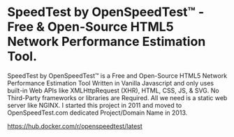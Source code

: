 # SpeedTest by OpenSpeedTest™ - Free & Open-Source HTML5 Network Performance Estimation Tool.

SpeedTest by OpenSpeedTest™ is a Free and Open-Source HTML5 Network Performance Estimation Tool Written in Vanilla Javascript and only uses built-in Web APIs like XMLHttpRequest (XHR), HTML, CSS, JS, & SVG.
No Third-Party frameworks or libraries are Required. All we need is a static web server like NGINX. I started this project in 2011 and moved to OpenSpeedTest.com dedicated Project/Domain Name in 2013.


https://hub.docker.com/r/openspeedtest/latest

